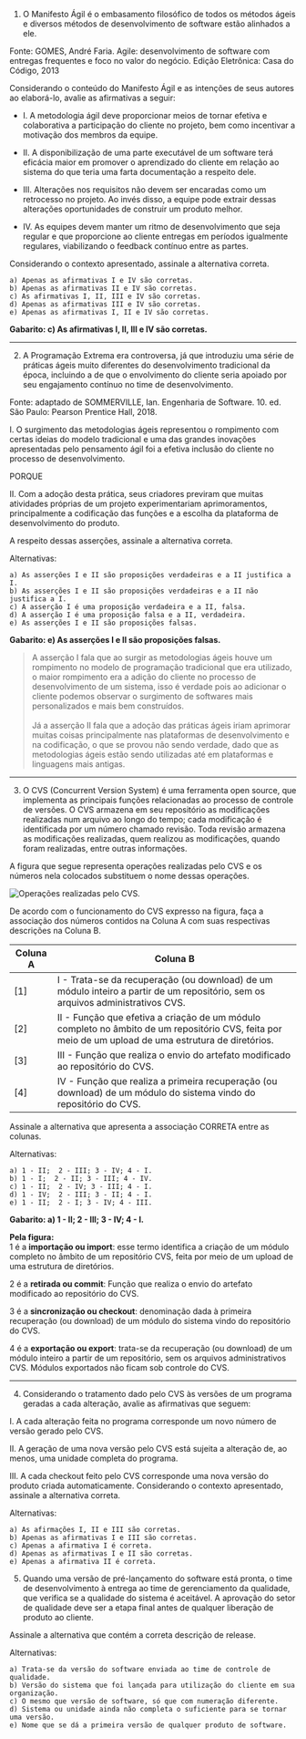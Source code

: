 	
1) O Manifesto Ágil é o embasamento filosófico de todos os métodos ágeis e diversos métodos de desenvolvimento de software estão alinhados a ele.

Fonte: GOMES, André Faria. Agile: desenvolvimento de software com entregas frequentes e foco no valor do negócio. Edição Eletrônica: Casa do Código, 2013
 
Considerando o conteúdo do Manifesto Ágil e as intenções de seus autores ao elaborá-lo, avalie as afirmativas a seguir:

- I. A metodologia ágil deve proporcionar meios de tornar efetiva e colaborativa a participação do cliente no projeto, bem como incentivar a motivação dos membros da equipe.

- II. A disponibilização de uma parte executável de um software terá eficácia maior em promover o aprendizado do cliente em relação ao sistema do que teria uma farta documentação a respeito dele.

- III. Alterações nos requisitos não devem ser encaradas como um retrocesso no projeto. Ao invés disso, a equipe pode extrair dessas alterações oportunidades de construir um produto melhor.

- IV. As equipes devem manter um ritmo de desenvolvimento que seja regular e que proporcione ao cliente entregas em períodos igualmente regulares, viabilizando o feedback contínuo entre as partes.

Considerando o contexto apresentado, assinale a alternativa correta.

    a) Apenas as afirmativas I e IV são corretas.
    b) Apenas as afirmativas II e IV são corretas.
    c) As afirmativas I, II, III e IV são corretas.
    d) Apenas as afirmativas III e IV são corretas.
    e) Apenas as afirmativas I, II e IV são corretas.

**Gabarito: c) As afirmativas I, II, III e IV são corretas.**

---

2) A Programação Extrema era controversa, já que introduziu uma série de práticas ágeis muito diferentes do desenvolvimento tradicional da época, incluindo a de que o envolvimento do cliente seria apoiado por seu engajamento contínuo no time de desenvolvimento.

Fonte: adaptado de SOMMERVILLE, Ian. Engenharia de Software. 10. ed. São Paulo: Pearson Prentice Hall, 2018.

I. O surgimento das metodologias ágeis representou o rompimento com certas ideias do modelo tradicional e uma das grandes inovações apresentadas pelo pensamento ágil foi a efetiva inclusão do cliente no processo de desenvolvimento.

PORQUE

II. Com a adoção desta prática, seus criadores previram que muitas atividades próprias de um projeto experimentariam aprimoramentos, principalmente a codificação das funções e a escolha da plataforma de desenvolvimento do produto.

A respeito dessas asserções, assinale a alternativa correta.

Alternativas:

    a) As asserções I e II são proposições verdadeiras e a II justifica a I.
    b) As asserções I e II são proposições verdadeiras e a II não justifica a I.
    c) A asserção I é uma proposição verdadeira e a II, falsa.
    d) A asserção I é uma proposição falsa e a II, verdadeira.
    e) As asserções I e II são proposições falsas.

**Gabarito: e) As asserções I e II são proposições falsas.**

>A asserção I fala que ao surgir as metodologias ágeis houve um rompimento no modelo de programação tradicional que era utilizado, o maior rompimento era a adição do cliente no processo de desenvolvimento de um sistema, isso é verdade pois ao adicionar o cliente podemos observar o surgimento de softwares mais personalizados e mais bem construídos. <br><br> Já a asserção II fala que a adoção das práticas ágeis iriam aprimorar muitas coisas principalmente nas plataformas de desenvolvimento e na codificação, o que se provou não sendo verdade, dado que as metodologias ágeis estão sendo utilizadas até em plataformas e linguagens mais antigas.
---

3) O CVS (Concurrent Version System) é uma ferramenta open source, que implementa as principais funções relacionadas ao processo de controle de versões. O CVS armazena em seu repositório as modificações realizadas num arquivo ao longo do tempo; cada modificação é identificada por um número chamado revisão. Toda revisão armazena as modificações realizadas, quem realizou as modificações, quando foram realizadas, entre outras informações.

A figura que segue representa operações realizadas pelo CVS e os números nela colocados substituem o nome dessas operações.

![Operações realizadas pelo CVS.](link)

De acordo com o funcionamento do CVS expresso na figura, faça a associação dos números contidos na Coluna A com suas respectivas descrições na Coluna B. 

|Coluna A | Coluna B|
|-----------|--------| 
|[1]| I - Trata-se da recuperação (ou download) de um módulo inteiro a partir de um repositório, sem os arquivos administrativos CVS.|
|[2] |II - Função que efetiva a criação de um módulo completo no âmbito de um repositório CVS, feita por meio de um upload de uma estrutura de diretórios. |
|[3] |III - Função que realiza o envio do artefato modificado ao repositório do CVS. |
|[4] |IV - Função que realiza a primeira recuperação (ou download) de um módulo do sistema vindo do repositório do CVS.|

Assinale a alternativa que apresenta a associação CORRETA entre as colunas.

Alternativas:

    a) 1 - II;  2 - III; 3 - IV; 4 - I.
    b) 1 - I;  2 - II; 3 - III; 4 - IV.
    c) 1 - II;  2 - IV; 3 - III; 4 - I.
    d) 1 - IV;  2 - III; 3 - II; 4 - I.
    e) 1 - II;  2 - I; 3 - IV; 4 - III.

**Gabarito: a) 1 - II;  2 - III; 3 - IV; 4 - I.**

**Pela figura:**<br>
1 é a **importação ou import**: esse termo identifica a criação de um módulo completo no âmbito de um repositório CVS, feita por meio de um upload de uma estrutura de diretórios.

2 é a **retirada ou commit**: Função que realiza o envio do artefato modificado ao repositório do CVS.

3 é a **sincronização ou checkout**: denominação dada à primeira recuperação (ou download) de um módulo do sistema vindo do repositório do CVS.

4 é a **exportação ou export**: trata-se da recuperação (ou download) de um módulo inteiro a partir de um repositório, sem os arquivos administrativos CVS. Módulos exportados não ficam sob controle do CVS.

---

4) Considerando o tratamento dado pelo CVS às versões de um programa geradas a cada alteração, avalie as afirmativas que seguem:

I. A cada alteração feita no programa corresponde um novo número de versão gerado pelo CVS.

II. A geração de uma nova versão pelo CVS está sujeita a alteração de, ao menos, uma unidade completa do programa.

III. A cada checkout feito pelo CVS corresponde uma nova versão do produto criada automaticamente.
Considerando o contexto apresentado, assinale a alternativa correta.

Alternativas:

    a) As afirmações I, II e III são corretas.
    b) Apenas as afirmativas I e III são corretas.
    c) Apenas a afirmativa I é correta.
    d) Apenas as afirmativas I e II são corretas.
    e) Apenas a afirmativa II é correta.

5) Quando uma versão de pré-lançamento do software está pronta, o time de desenvolvimento à entrega ao time de gerenciamento da qualidade, que verifica se a qualidade do sistema é aceitável.  A aprovação do setor de qualidade deve ser a etapa final antes de qualquer liberação de produto ao cliente.

Assinale a alternativa que contém a correta descrição de release.

Alternativas:

    a) Trata-se da versão do software enviada ao time de controle de qualidade.
    b) Versão do sistema que foi lançada para utilização do cliente em sua organização.
    c) O mesmo que versão de software, só que com numeração diferente.
    d) Sistema ou unidade ainda não completa o suficiente para se tornar uma versão.
    e) Nome que se dá a primeira versão de qualquer produto de software.

